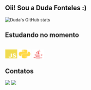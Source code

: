 ## Oii! Sou a Duda Fonteles :)
![Duda's GitHub stats](https://github-readme-stats.vercel.app/api?username=anuraghazra&show_icons=true&theme=radical)



## Estudando no momento
<div style="display: inline_block"><br>
  <img align="center" alt="Duda-Js" height="30" width="40" src="https://raw.githubusercontent.com/devicons/devicon/master/icons/javascript/javascript-plain.svg">
   <img align="center" alt="Duda-Python" height="30" width="40" src="https://raw.githubusercontent.com/devicons/devicon/master/icons/python/python-plain.svg">
   <img align="center" alt="Duda-Java" height="30" width="40" src="https://raw.githubusercontent.com/devicons/devicon/master/icons/java/java-plain.svg">
  
 
<div> 


 ## Contatos
 <div <a href="https://instagram.com/_dudah.fonteles_" target="_blank"><img src="https://img.shields.io/badge/-Instagram-%23E4405F?style=for-the-badge&logo=instagram&logoColor=white" target="_blank"></a>
   <a href="eduarda.fonteles09@aluno.ifce.edu.br" target = "_blank"> <img src="https://img.shields.io/badge/Gmail-D14836?style=for-the-badge&logo=gmail&logoColor=white"
/></a>
 	 
  
</div>

